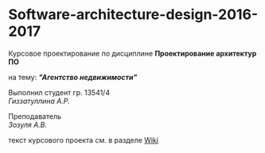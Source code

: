 # Software-architecture-design-2016-2017
Курсовое проектирование по дисциплине **Проектирование архитектур ПО**
  
  на тему: ***"Агентство недвижимости"***
  
Выполнил студент гр. 13541/4   
  *Гиззатуллина А.Р.*
  
Преподаватель  
  *Зозуля А.В.*


текст курсового проекта см. в разделе [Wiki](https://github.com/RikRimberg/Software-architecture-design-2016-2017/wiki/1.-Постановка-задачи)
